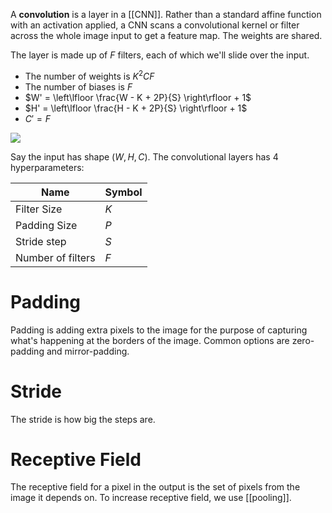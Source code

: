 A **convolution** is a layer in a [[CNN]]. Rather than a standard affine function with an activation applied, a CNN scans a convolutional kernel or filter across the whole image input to get a feature map. The weights are shared.

The layer is made up of $F$ filters, each of which we'll slide over the input. 

- The number of weights is $K^2CF$
- The number of biases is $F$
- $W' = \left\lfloor \frac{W - K  + 2P}{S} \right\rfloor + 1$
- $H' = \left\lfloor \frac{H - K  + 2P}{S} \right\rfloor + 1$
- $C' = F$

![](https://cs231n.github.io/assets/cnn/cnn.jpeg)

Say the input has shape $(W, H, C)$. The convolutional layers has 4 hyperparameters:

|Name|Symbol|
|----|------|
|Filter Size|$K$|
|Padding Size|$P$|
|Stride step|$S$|
|Number of filters|$F$|

# Padding

Padding is adding extra pixels to the image for the purpose of capturing what's happening at the borders of the image. Common options are zero-padding and mirror-padding.

# Stride

The stride is how big the steps are.

# Receptive Field

The receptive field for a pixel in the output is the set of pixels from the image it depends on. To increase receptive field, we use [[pooling]].